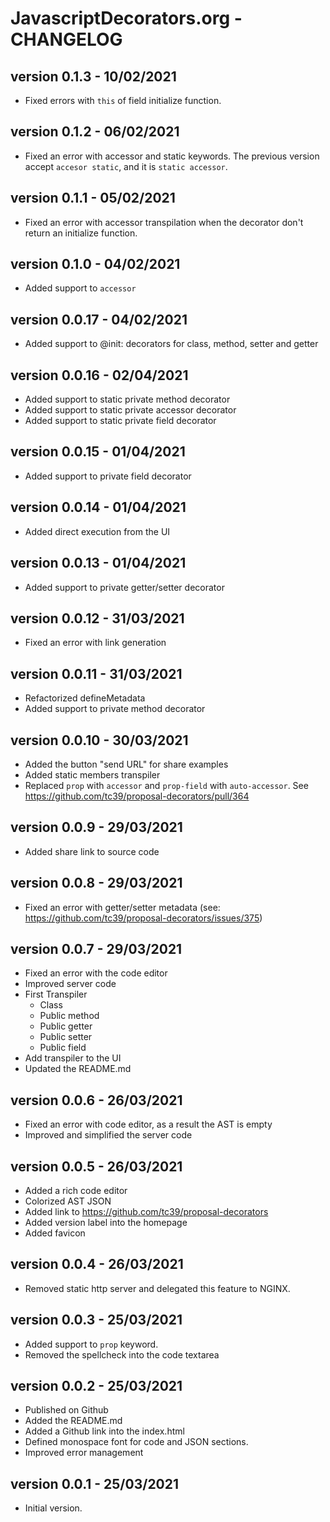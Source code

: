 # JavascriptDecorators.org - CHANGELOG

## version 0.1.3 - 10/02/2021

- Fixed errors with `this` of field initialize function.

## version 0.1.2 - 06/02/2021

- Fixed an error with accessor and static keywords. The previous version accept `accesor static`,
  and it is `static accessor`.

## version 0.1.1 - 05/02/2021

- Fixed an error with accessor transpilation when the decorator don't return an initialize function.

## version 0.1.0 - 04/02/2021

- Added support to `accessor`

## version 0.0.17 - 04/02/2021

- Added support to @init: decorators for class, method, setter and getter

## version 0.0.16 - 02/04/2021

- Added support to static private method decorator
- Added support to static private accessor decorator
- Added support to static private field decorator

## version 0.0.15 - 01/04/2021

- Added support to private field decorator

## version 0.0.14 - 01/04/2021

- Added direct execution from the UI

## version 0.0.13 - 01/04/2021

- Added support to private getter/setter decorator

## version 0.0.12 - 31/03/2021

- Fixed an error with link generation

## version 0.0.11 - 31/03/2021

- Refactorized defineMetadata
- Added support to private method decorator

## version 0.0.10 - 30/03/2021

- Added the button "send URL" for share examples
- Added static members transpiler
- Replaced `prop` with `accessor` and `prop-field` with `auto-accessor`.
  See https://github.com/tc39/proposal-decorators/pull/364

## version 0.0.9 - 29/03/2021

- Added share link to source code

## version 0.0.8 - 29/03/2021

- Fixed an error with getter/setter metadata (see:
https://github.com/tc39/proposal-decorators/issues/375)

## version 0.0.7 - 29/03/2021

- Fixed an error with the code editor
- Improved server code
- First Transpiler
  - Class
  - Public method
  - Public getter
  - Public setter
  - Public field
- Add transpiler to the UI
- Updated the README.md

## version 0.0.6 - 26/03/2021

- Fixed an error with code editor, as a result the AST is empty
- Improved and simplified the server code

## version 0.0.5 - 26/03/2021

- Added a rich code editor
- Colorized AST JSON
- Added link to https://github.com/tc39/proposal-decorators
- Added version label into the homepage
- Added favicon

## version 0.0.4 - 26/03/2021

- Removed static http server and delegated this feature to NGINX.

## version 0.0.3 - 25/03/2021

- Added support to `prop` keyword.
- Removed the spellcheck into the code textarea

## version 0.0.2 - 25/03/2021

- Published on Github
- Added the README.md
- Added a Github link into the index.html
- Defined monospace font for code and JSON sections.
- Improved error management

## version 0.0.1 - 25/03/2021

- Initial version.
